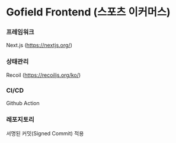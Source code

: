 # Gofield Frontend (스포츠 이커머스)

### 프레임워크
Next.js (https://nextjs.org/)
<br />

### 상태관리
Recoil (https://recoiljs.org/ko/)
<br />

### CI/CD
Github Action
<br />

### 레포지토리
서명된 커밋(Signed Commit) 적용
